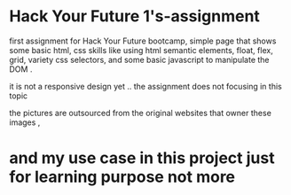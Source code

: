 # Hack Your Future 1's-assignment

first assignment for Hack Your Future bootcamp, simple page that shows some basic html, css skills 
like using html semantic elements, float, flex, grid, variety css selectors, and some basic javascript to manipulate the DOM .

it is not a responsive design yet ..
the assignment does not focusing in this topic

the pictures are outsourced from the original websites that owner these images ,
# and my use case in this project just for learning purpose not more
